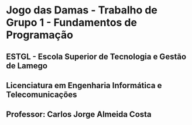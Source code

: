 # Jogo das Damas - Trabalho de Grupo 1 - Fundamentos de Programação
## ESTGL - Escola Superior de Tecnologia e Gestão de Lamego
## Licenciatura em Engenharia Informática e Telecomunicações
## Professor: Carlos Jorge Almeida Costa
